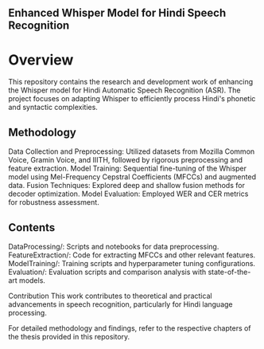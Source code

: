 ## Enhanced Whisper Model for Hindi Speech Recognition
# Overview
This repository contains the research and development work of enhancing the Whisper model for Hindi Automatic Speech Recognition (ASR). The project focuses on adapting Whisper to efficiently process Hindi's phonetic and syntactic complexities.

## Methodology
Data Collection and Preprocessing: Utilized datasets from Mozilla Common Voice, Gramin Voice, and IIITH, followed by rigorous preprocessing and feature extraction.
Model Training: Sequential fine-tuning of the Whisper model using Mel-Frequency Cepstral Coefficients (MFCCs) and augmented data.
Fusion Techniques: Explored deep and shallow fusion methods for decoder optimization.
Model Evaluation: Employed WER and CER metrics for robustness assessment.
## Contents
DataProcessing/: Scripts and notebooks for data preprocessing.
FeatureExtraction/: Code for extracting MFCCs and other relevant features.
ModelTraining/: Training scripts and hyperparameter tuning configurations.
Evaluation/: Evaluation scripts and comparison analysis with state-of-the-art models.

Contribution
This work contributes to theoretical and practical advancements in speech recognition, particularly for Hindi language processing.

For detailed methodology and findings, refer to the respective chapters of the thesis provided in this repository.
